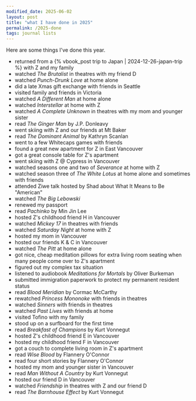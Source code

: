 ```yaml
---
modified_date: 2025-06-02
layout: post
title: "what I have done in 2025"
permalink: /2025-done
tags: journal lists
---
```


Here are some things I've done this year.
<!--more-->

- returned from a {% vbook_post trip to Japan | 2024-12-26-japan-trip %} with Z and my family
- watched _The Brutalist_ in theatres with my friend D
- watched _Punch-Drunk Love_ at home alone
- did a late Xmas gift exchange with friends in Seattle
- visited family and friends in Victoria
- watched _A Different Man_ at home alone
- watched _Interstellar_ at home with Z
- watched _A Complete Unknown_ in theatres with my mom and younger sister
- read _The Ginger Man_ by J.P. Donleavy
- went skiing with Z and our friends at Mt Baker
- read _The Dominant Animal_ by Kathryn Scanlan
- went to a few Whitecaps games with friends
- found a great new apartment for Z in East Vancouver
- got a great console table for Z's apartment
- went skiing with Z @ Cypress in Vancouver
- watched seasons one and two of _Severance_ at home with Z
- watched season three of _The White Lotus_ at home alone and sometimes with friends
- attended Ziwe talk hosted by Shad about What It Means to Be "American"
- watched _The Big Lebowski_
- renewed my passport
- read _Pachinko_ by Min Jin Lee
- hosted Z's childhood friend H in Vancouver
- watched _Mickey 17_ in theatres with friends
- watched _Saturday Night_ at home with Z
- hosted my mom in Vancouver
- hosted our friends K & C in Vancouver
- watched _The Pitt_ at home alone
- got nice, cheap meditation pillows for extra living room seating when many people come over to Z's apartment
- figured out my complex tax situation
- listened to audiobook _Meditations for Mortals_ by Oliver Burkeman
- submitted immigration paperwork to protect my permanent resident status
- read _Blood Meridian_ by Cormac McCarthy
- rewatched _Princess Mononoke_ with friends in theatres
- watched _Sinners_ with friends in theatres
- watched _Past Lives_ with friends at home
- visited Tofino with my family
- stood up on a surfboard for the first time
- read _Breakfast of Champions_ by Kurt Vonnegut
- hosted Z's childhood friend E in Vancouver
- hosted my childhood friend F in Vancouver
- got a couch to complete living room in Z's apartment
- read _Wise Blood_ by Flannery O'Connor
- read four short stories by Flannery O'Connor
- hosted my mom and younger sister in Vancouver
- read _Man Without A Country_ by Kurt Vonnegut
- hosted our friend D in Vancouver
- watched _Friendship_ in theatres with Z and our friend D
- read _The Barnhouse Effect_ by Kurt Vonnegut
